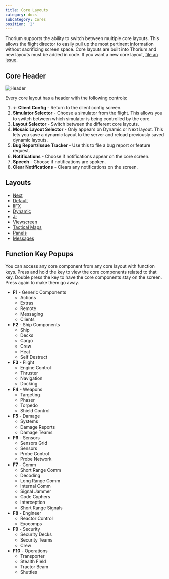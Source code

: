```yaml
---
title: Core Layouts
category: docs
subcategory: Cores
position: '2'
---
```


Thorium supports the ability to switch between multiple core layouts. This
allows the flight director to easily pull up the most pertinent information
without sacrificing screen space. Core layouts are built into Thorium and new
layouts must be added in code. If you want a new core layout,
[file an issue](https://github.com/Thorium-Sim/thorium/issues/new).

## Core Header

![Header](/img/core_layouts_1.jpg)

Every core layout has a header with the following controls:

1. **<- Client Config** - Return to the client config screen.
2. **Simulator Selector** - Choose a simulator from the flight. This allows you
   to switch between which simulator is being controlled by the core.
3. **Layout Selector** - Switch between the different core layouts.
4. **Mosaic Layout Selector** - Only appears on Dynamic or Next layout. This
   lets you save a dynamic layout to the server and reload previously saved
   dynamic layouts.
5. **Bug Report/Issue Tracker** - Use this to file a bug report or feature
   request.
6. **Notifications** - Choose if notifications appear on the core screen.
7. **Speech** - Choose if notifications are spoken.
8. **Clear Notifications** - Clears any notifications on the screen.

## Layouts

* [Next](#)
* [Default](#)
* [IIFX](#)
* [Dynamic](#)
* [Jr](#)
* [Viewscreen](#)
* [Tactical Maps](#)
* [Panels](#)
* [Messages](#)

## Function Key Popups

You can access any core component from any core layout with function keys. Press
and hold the key to view the core components related to that key. Double press
the key to have the core components stay on the screen. Press again to make them
go away.

* **F1** - Generic Components
  * Actions
  * Extras
  * Remote
  * Messaging
  * Clients
* **F2** - Ship Components
  * Ship
  * Decks
  * Cargo
  * Crew
  * Heat
  * Self Destruct
* **F3** - Flight
  * Engine Control
  * Thruster
  * Navigation
  * Docking
* **F4** - Weapons
  * Targeting
  * Phaser
  * Torpedo
  * Shield Control
* **F5** - Damage
  * Systems
  * Damage Reports
  * Damage Teams
* **F6** - Sensors
  * Sensors Grid
  * Sensors
  * Probe Control
  * Probe Network
* **F7** - Comm
  * Short Range Comm
  * Decoding
  * Long Range Comm
  * Internal Comm
  * Signal Jammer
  * Code Cyphers
  * Interception
  * Short Range Signals
* **F8** - Engineer
  * Reactor Control
  * Exocomps
* **F9** - Security
  * Security Decks
  * Security Teams
  * Crew
* **F10** - Operations
  * Transporter
  * Stealth Field
  * Tractor Beam
  * Shuttles
